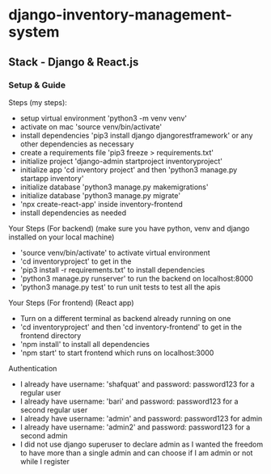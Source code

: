 # django-inventory-management-system

## Stack - Django & React.js

### Setup & Guide

Steps (my steps):

- setup virtual environment 'python3 -m venv venv'
- activate on mac 'source venv/bin/activate'
- install dependencies 'pip3 install django djangorestframework' or any other dependencies as necessary
- create a requirements file 'pip3 freeze > requirements.txt'
- initialize project 'django-admin startproject inventoryproject'
- initialize app 'cd inventory project' and then 'python3 manage.py startapp inventory'
- initialize database 'python3 manage.py makemigrations'
- initialize database 'python3 manage.py migrate'
- 'npx create-react-app' inside inventory-frontend
- install dependencies as needed

Your Steps (For backend) (make sure you have python, venv and django installed on your local machine)

- 'source venv/bin/activate' to activate virtual environment
- 'cd inventoryproject' to get in the
- 'pip3 install -r requirements.txt' to install dependencies
- 'python3 manage.py runserver' to run the backend on localhost:8000
- 'python3 manage.py test' to run unit tests to test all the apis

Your Steps (For frontend) (React app)

- Turn on a different terminal as backend already running on one
- 'cd inventoryproject' and then 'cd inventory-frontend' to get in the frontend directory
- 'npm install' to install all dependencies
- 'npm start' to start frontend which runs on localhost:3000

Authentication

- I already have username: 'shafquat' and password: password123 for a regular user
- I already have username: 'bari' and password: password123 for a second regular user
- I already have username: 'admin' and password: password123 for admin
- I already have username: 'admin2' and password: password123 for a second admin
- I did not use django superuser to declare admin as I wanted the freedom to have more than a single admin and can choose if I am admin or not while I register

